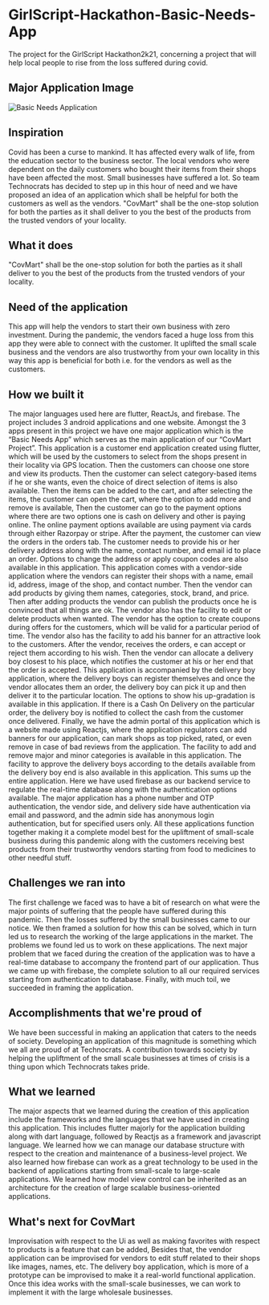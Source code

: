 # GirlScript-Hackathon-Basic-Needs-App
The project for the GirlScript Hackathon2k21, concerning a project that will help local people to rise from the loss suffered during covid.

## Major Application Image
![Basic Needs Application](https://cdn.discordapp.com/attachments/913788780324991007/914543429453766656/WhatsApp_Image_2021-11-28_at_11.53.30_1.jpeg)

## Inspiration
Covid has been a curse to mankind.  It has affected every walk of life, from the education sector to the business sector. The local vendors who were dependent on the daily customers who bought their items from their shops have been affected the most. Small businesses have suffered a lot. So team Technocrats has decided to step up in this hour of need and we have proposed an idea of an application which shall be helpful for both the customers as well as the vendors. "CovMart" shall be the one-stop solution for both the parties as it shall deliver to you the best of the products from the trusted vendors of your locality.

## What it does
"CovMart" shall be the one-stop solution for both the parties as it shall deliver to you the best of the products from the trusted vendors of your locality.

## Need of the application
This app will help the vendors to start their own business with zero investment. During the pandemic, the vendors faced a huge loss from this app they were able to connect with the customer. It uplifted the small scale business and the vendors are also trustworthy from your own locality in this way this app is beneficial for both i.e. for the vendors as well as the customers.

## How we built it
The major languages used here are flutter, ReactJs, and firebase. The project includes 3 android applications and one website. Amongst the 3 apps present in this project we have one major application which is the “Basic Needs App” which serves as the main application of our “CovMart Project”. This application is a customer end application created using flutter, which will be used by the customers to select from the shops present in their locality via GPS location. Then the customers can choose one store and view its products. Then the customer can select category-based items if he or she wants, even the choice of direct selection of items is also available. Then the items can be added to the cart, and after selecting the items, the customer can open the cart, where the option to add more and remove is available, Then the customer can go to the payment options where there are two options one is cash on delivery and other is paying online. The online payment options available are using payment via cards through either Razorpay or stripe.  After the payment, the customer can view the orders in the orders tab. The customer needs to provide his or her delivery address along with the name, contact number, and email id to place an order. Options to change the address or apply coupon codes are also available in this application. This application comes with a vendor-side application where the vendors can register their shops with a name, email id, address, image of the shop, and contact number. Then the vendor can add products by giving them names, categories, stock, brand, and price. Then after adding products the vendor can publish the products once he is convinced that all things are ok. The vendor also has the facility to edit or delete products when wanted. The vendor has the option to create coupons during offers for the customers, which will be valid for a particular period of time. The vendor also has the facility to add his banner for an attractive look to the customers. After the vendor, receives the orders, e can accept or reject them according to his wish. Then the vendor can allocate a delivery boy closest to his place, which notifies the customer at his or her end that the order is accepted. This application is accompanied by the delivery boy application, where the delivery boys can register themselves and once the vendor allocates them an order, the delivery boy can pick it up and then deliver it to the particular location. The options to show his up-gradation is available in this application. If there is a Cash On Delivery on the particular order, the delivery boy is notified to collect the cash from the customer once delivered. Finally, we have the admin portal of this application which is a website made using Reactjs, where the application regulators can add banners for our application, can mark shops as top picked, rated, or even remove in case of bad reviews from the application. The facility to add and remove major and minor categories is available in this application. The facility to approve the delivery boys according to the details available from the delivery boy end is also available in this application. This sums up the entire application. Here we have used firebase as our backend service to regulate the real-time database along with the authentication options available. The major application has a phone number and OTP authentication, the vendor side, and delivery side have authentication via email and password, and the admin side has anonymous login authentication, but for specified users only. All these applications function together making it a complete model best for the upliftment of small-scale business during this pandemic along with the customers receiving best products from their trustworthy vendors starting from food to medicines to other needful stuff.

## Challenges we ran into
The first challenge we faced was to have a bit of research on what were the major points of suffering that the people have suffered during this pandemic. Then the losses suffered by the small businesses came to our notice. We then framed a solution for how this can be solved, which in turn led us to research the working of the large applications in the market. The problems we found led us to work on these applications. The next major problem that we faced during the creation of the application was to have a real-time database to accompany the frontend part of our application. Thus we came up with firebase, the complete solution to all our required services starting from authentication to database. Finally, with much toil, we succeeded in framing the application.

## Accomplishments that we're proud of
We have been successful in making an application that caters to the needs of society. Developing an application of this magnitude is something which we all are proud of at Technocrats. A contribution towards society by helping the upliftment of the small scale businesses at times of crisis is a thing upon which Technocrats takes pride.

## What we learned
The major aspects that we learned during the creation of this application include the frameworks and the languages that we have used in creating this application. This includes flutter majorly for the application building along with dart language, followed by Reactjs as a framework and javascript language. We learned how we can manage our database structure with respect to the creation and maintenance of a business-level project. We also learned how firebase can work as a great technology to be used in the backend of applications starting from small-scale to large-scale applications. We learned how model view control can be inherited as an architecture for the creation of large scalable business-oriented applications.

## What's next for CovMart
Improvisation with respect to the Ui as well as making favorites with respect to products is a feature that can be added, Besides that, the vendor application can be improvised for vendors to edit stuff related to their shops like images, names, etc. The delivery boy application, which is more of a prototype can be improvised to make it a real-world functional application. Once this idea works with the small-scale businesses, we can work to implement it with the large wholesale businesses.

